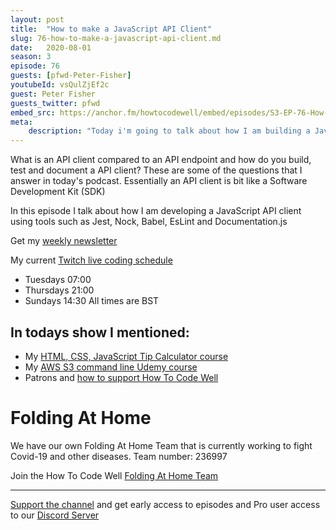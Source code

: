 ```yaml
---
layout: post
title:  "How to make a JavaScript API Client"
slug: 76-how-to-make-a-javascript-api-client.md
date:   2020-08-01
season: 3
episode: 76
guests: [pfwd-Peter-Fisher]
youtubeId: vsQulZjEf2c
guest: Peter Fisher
guests_twitter: pfwd
embed_src: https://anchor.fm/howtocodewell/embed/episodes/S3-EP-76-How-to-make-a-JavaScript-API-Client---How-To-Code-Well-Podcast-ehh7hh
meta:
    description: "Today i'm going to talk about how I am building a JavaScript API client for the HTCW platform"
---
```

What is an API client compared to an API endpoint and how do you build, test and document a API client? These are some of the questions that I answer in today's podcast. 
Essentially an API client is bit like a Software Development Kit (SDK)   

In this episode I talk about how I am developing a JavaScript API client using tools such as Jest, Nock, Babel, EsLint and Documentation.js  

Get my [weekly newsletter](https://email.howtocodewell.net/signup)

My current [Twitch live coding schedule](http://twitch.tv/howtocodewell)
- Tuesdays 07:00
- Thursdays 21:00
- Sundays 14:30 All times are BST

## In todays show I mentioned:
- My [HTML, CSS, JavaScript Tip Calculator course](http://patreon.com/howToCodeWell) 
- My [AWS S3 command line Udemy course](https://bit.ly/3bV2Mzt)
- Patrons and [how to support How To Code Well](https://www.patreon.com/howToCodeWell)

# Folding At Home
We have our own Folding At Home Team that is currently working to fight Covid-19 and other diseases. 
Team number: 236997

Join the How To Code Well [Folding At Home Team](https://foldingathome.org/start-folding/)


-------------------------------

[Support the channel](https://www.patreon.com/howToCodeWell) and get early access to episodes and Pro user access to our [Discord Server](https://howtocodewell.net/discord)
